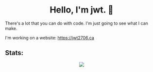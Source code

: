 <h1 align="center">Hello, I'm jwt. 👋</h1>

There's a lot that you can do with code. I'm just going to see what I can make.

I'm working on a website: <https://jwt2706.ca>

## Stats:

<p align="center"><img src="https://github-readme-stats.vercel.app/api?username=jwt2706&show_icons=true&theme=transparent"></p>

[comment]: # (## Projects:)
[comment]: # (<a href="https://github.com/Resultats-de-Testes-Accessibles/RTA"><img src="https://github-readme-stats.vercel.app/api/pin/?username=read-me-35&repo=read-me-35.github.io&theme=transparent"></a>)
[comment]: # (<br>)
[comment]: # (<a href="https://github.com/uophotoclub/uophotoclub.github.io"><img src="https://github-readme-stats.vercel.app/api/pin/?username=uophotoclub&repo=uophotoclub.github.io&theme=transparent"></a>)


[comment]: # (Github repo widgets: https://github.com/anuraghazra/github-readme-stats)
